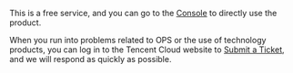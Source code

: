 This is a free service, and you can go to the [Console](https://console.cloud.tencent.com/tag/resources) to directly use the product.

When you run into problems related to OPS or the use of technology products, you can log in to the Tencent Cloud website to [Submit a Ticket](https://console.cloud.tencent.com/workorder/category), and we will respond as quickly as possible.
